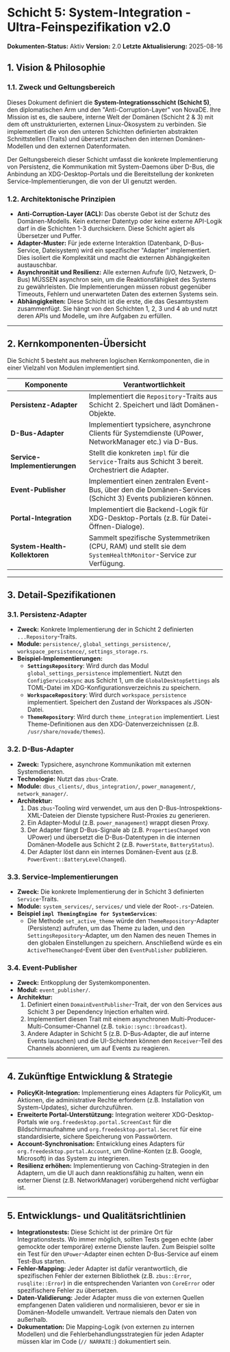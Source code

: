 # Schicht 5: System-Integration - Ultra-Feinspezifikation v2.0

**Dokumenten-Status:** Aktiv
**Version:** 2.0
**Letzte Aktualisierung:** 2025-08-16

## 1. Vision & Philosophie

### 1.1. Zweck und Geltungsbereich

Dieses Dokument definiert die **System-Integrationsschicht (Schicht 5)**, den diplomatischen Arm und den "Anti-Corruption-Layer" von NovaDE. Ihre Mission ist es, die saubere, interne Welt der Domänen (Schicht 2 & 3) mit dem oft unstrukturierten, externen Linux-Ökosystem zu verbinden. Sie implementiert die von den unteren Schichten definierten abstrakten Schnittstellen (Traits) und übersetzt zwischen den internen Domänen-Modellen und den externen Datenformaten.

Der Geltungsbereich dieser Schicht umfasst die konkrete Implementierung von Persistenz, die Kommunikation mit System-Daemons über D-Bus, die Anbindung an XDG-Desktop-Portals und die Bereitstellung der konkreten Service-Implementierungen, die von der UI genutzt werden.

### 1.2. Architektonische Prinzipien

- **Anti-Corruption-Layer (ACL):** Das oberste Gebot ist der Schutz des Domänen-Modells. Kein externer Datentyp oder keine externe API-Logik darf in die Schichten 1-3 durchsickern. Diese Schicht agiert als Übersetzer und Puffer.
- **Adapter-Muster:** Für jede externe Interaktion (Datenbank, D-Bus-Service, Dateisystem) wird ein spezifischer "Adapter" implementiert. Dies isoliert die Komplexität und macht die externen Abhängigkeiten austauschbar.
- **Asynchronität und Resilienz:** Alle externen Aufrufe (I/O, Netzwerk, D-Bus) MÜSSEN asynchron sein, um die Reaktionsfähigkeit des Systems zu gewährleisten. Die Implementierungen müssen robust gegenüber Timeouts, Fehlern und unerwarteten Daten des externen Systems sein.
- **Abhängigkeiten:** Diese Schicht ist die erste, die das Gesamtsystem zusammenfügt. Sie hängt von den Schichten 1, 2, 3 und 4 ab und nutzt deren APIs und Modelle, um ihre Aufgaben zu erfüllen.

---

## 2. Kernkomponenten-Übersicht

Die Schicht 5 besteht aus mehreren logischen Kernkomponenten, die in einer Vielzahl von Modulen implementiert sind.

| Komponente                 | Verantwortlichkeit                                                                                                   |
| -------------------------- | -------------------------------------------------------------------------------------------------------------------- |
| **Persistenz-Adapter**     | Implementiert die `Repository`-Traits aus Schicht 2. Speichert und lädt Domänen-Objekte.                             |
| **D-Bus-Adapter**          | Implementiert typsichere, asynchrone Clients für Systemdienste (UPower, NetworkManager etc.) via D-Bus.             |
| **Service-Implementierungen** | Stellt die konkreten `impl` für die `Service`-Traits aus Schicht 3 bereit. Orchestriert die Adapter.                |
| **Event-Publisher**        | Implementiert einen zentralen Event-Bus, über den die Domänen-Services (Schicht 3) Events publizieren können.         |
| **Portal-Integration**     | Implementiert die Backend-Logik für XDG-Desktop-Portals (z.B. für Datei-Öffnen-Dialoge).                             |
| **System-Health-Kollektoren** | Sammelt spezifische Systemmetriken (CPU, RAM) und stellt sie dem `SystemHealthMonitor`-Service zur Verfügung.      |

---

## 3. Detail-Spezifikationen

### 3.1. Persistenz-Adapter
- **Zweck:** Konkrete Implementierung der in Schicht 2 definierten `...Repository`-Traits.
- **Module:** `persistence/`, `global_settings_persistence/`, `workspace_persistence/`, `settings_storage.rs`.
- **Beispiel-Implementierungen:**
  - **`SettingsRepository`**: Wird durch das Modul `global_settings_persistence` implementiert. Nutzt den `ConfigServiceAsync` aus Schicht 1, um die `GlobalDesktopSettings` als TOML-Datei im XDG-Konfigurationsverzeichnis zu speichern.
  - **`WorkspaceRepository`**: Wird durch `workspace_persistence` implementiert. Speichert den Zustand der Workspaces als JSON-Datei.
  - **`ThemeRepository`**: Wird durch `theme_integration` implementiert. Liest Theme-Definitionen aus den XDG-Datenverzeichnissen (z.B. `/usr/share/novade/themes`).

### 3.2. D-Bus-Adapter
- **Zweck:** Typsichere, asynchrone Kommunikation mit externen Systemdiensten.
- **Technologie:** Nutzt das `zbus`-Crate.
- **Module:** `dbus_clients/`, `dbus_integration/`, `power_management/`, `network_manager/`.
- **Architektur:**
  1. Das `zbus`-Tooling wird verwendet, um aus den D-Bus-Introspektions-XML-Dateien der Dienste typsichere Rust-Proxies zu generieren.
  2. Ein Adapter-Modul (z.B. `power_management`) wrappt diesen Proxy.
  3. Der Adapter fängt D-Bus-Signale ab (z.B. `PropertiesChanged` von UPower) und übersetzt die D-Bus-Datentypen in die internen Domänen-Modelle aus Schicht 2 (z.B. `PowerState`, `BatteryStatus`).
  4. Der Adapter löst dann ein internes Domänen-Event aus (z.B. `PowerEvent::BatteryLevelChanged`).

### 3.3. Service-Implementierungen
- **Zweck:** Die konkrete Implementierung der in Schicht 3 definierten `Service`-Traits.
- **Module:** `system_services/`, `services/` und viele der Root-`.rs`-Dateien.
- **Beispiel `impl ThemingEngine for SystemServices`**:
  - Die Methode `set_active_theme` würde den `ThemeRepository`-Adapter (Persistenz) aufrufen, um das Theme zu laden, und den `SettingsRepository`-Adapter, um den Namen des neuen Themes in den globalen Einstellungen zu speichern. Anschließend würde es ein `ActiveThemeChanged`-Event über den `EventPublisher` publizieren.

### 3.4. Event-Publisher
- **Zweck:** Entkopplung der Systemkomponenten.
- **Modul:** `event_publisher/`.
- **Architektur:**
  1. Definiert einen `DomainEventPublisher`-Trait, der von den Services aus Schicht 3 per Dependency Injection erhalten wird.
  2. Implementiert diesen Trait mit einem asynchronen Multi-Producer-Multi-Consumer-Channel (z.B. `tokio::sync::broadcast`).
  3. Andere Adapter in Schicht 5 (z.B. D-Bus-Adapter, die auf interne Events lauschen) und die UI-Schichten können den `Receiver`-Teil des Channels abonnieren, um auf Events zu reagieren.

---

## 4. Zukünftige Entwicklung & Strategie

- **PolicyKit-Integration:** Implementierung eines Adapters für PolicyKit, um Aktionen, die administrative Rechte erfordern (z.B. Installation von System-Updates), sicher durchzuführen.
- **Erweiterte Portal-Unterstützung:** Integration weiterer XDG-Desktop-Portals wie `org.freedesktop.portal.ScreenCast` für die Bildschirmaufnahme und `org.freedesktop.portal.Secret` für eine standardisierte, sichere Speicherung von Passwörtern.
- **Account-Synchronisation:** Entwicklung eines Adapters für `org.freedesktop.portal.Account`, um Online-Konten (z.B. Google, Microsoft) in das System zu integrieren.
- **Resilienz erhöhen:** Implementierung von Caching-Strategien in den Adaptern, um die UI auch dann reaktionsfähig zu halten, wenn ein externer Dienst (z.B. NetworkManager) vorübergehend nicht verfügbar ist.

---

## 5. Entwicklungs- und Qualitätsrichtlinien

- **Integrationstests:** Diese Schicht ist der primäre Ort für Integrationstests. Wo immer möglich, sollten Tests gegen echte (aber gemockte oder temporäre) externe Dienste laufen. Zum Beispiel sollte ein Test für den `UPower`-Adapter einen echten D-Bus-Service auf einem Test-Bus starten.
- **Fehler-Mapping:** Jeder Adapter ist dafür verantwortlich, die spezifischen Fehler der externen Bibliothek (z.B. `zbus::Error`, `rusqlite::Error`) in die entsprechenden Varianten von `CoreError` oder spezifischere Fehler zu übersetzen.
- **Daten-Validierung:** Jeder Adapter muss die von externen Quellen empfangenen Daten validieren und normalisieren, bevor er sie in Domänen-Modelle umwandelt. Vertraue niemals den Daten von außerhalb.
- **Dokumentation:** Die Mapping-Logik (von externen zu internen Modellen) und die Fehlerbehandlungsstrategien für jeden Adapter müssen klar im Code (`// NARRATE:`) dokumentiert sein.